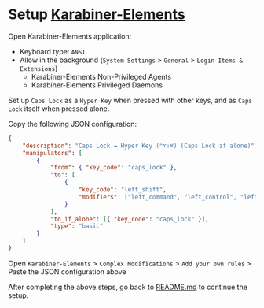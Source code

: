 # Setup [Karabiner-Elements](https://karabiner-elements.pqrs.org/)

Open Karabiner-Elements application:

- Keyboard type: `ANSI`
- Allow in the background (`System Settings` > `General` > `Login Items & Extensions`)
    - Karabiner-Elements Non-Privileged Agents
    - Karabiner-Elements Privileged Daemons

Set up `Caps Lock` as a `Hyper Key` when pressed with other keys, and as `Caps Lock` itself when pressed alone.

Copy the following JSON configuration:

```json
{
    "description": "Caps Lock → Hyper Key (⌃⌥⇧⌘) (Caps Lock if alone)",
    "manipulators": [
        {
            "from": { "key_code": "caps_lock" },
            "to": [
                {
                    "key_code": "left_shift",
                    "modifiers": ["left_command", "left_control", "left_option"]
                }
            ],
            "to_if_alone": [{ "key_code": "caps_lock" }],
            "type": "basic"
        }
    ]
}
```

Open `Karabiner-Elements` > `Complex Modifications` > `Add your own rules` > Paste the JSON configuration above

After completing the above steps, go back to [README.md](../README.md) to continue the setup.
